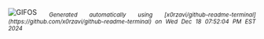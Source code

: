 <div align="justify">
<picture>
    <source media="(prefers-color-scheme: dark)" srcset="https://i.ibb.co/rdD6K9k/output-gif.gif">
    <source media="(prefers-color-scheme: light)" srcset="https://i.ibb.co/rdD6K9k/output-gif.gif">
    <img alt="GIFOS" src="https://i.ibb.co/rdD6K9k/output-gif.gif">
</picture>
<sub><i>Generated automatically using [x0rzavi/github-readme-terminal](https://github.com/x0rzavi/github-readme-terminal) on Wed Dec 18 07:52:04 PM EST 2024</i></sub>
</div>

<!--  -->